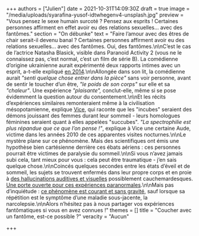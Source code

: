 +++
authors = ["Julien"]
date = 2021-10-31T14:09:30Z
draft = true
image = "/media/uploads/syarafina-yusof-idtwhegenv4-unsplash.jpg"
preview = "Vous pensez le sexe humain surcoté ? Pensez aux esprits ! Certaines personnes affirment en effet avoir eu des relations sexuelles... avec des fantômes."
section = "On débunke"
text = "Faire l’amour avec des êtres de chair serait-il devenu banal ? Certaines personnes affirment avoir eu des relations sexuelles... avec des fantômes. Oui, des fantômes.\n\nC’est le cas de l’actrice Natasha Blasick, visible dans Paranoid Activity 2 (vous ne le connaissez pas, c’est normal, c’est un film de série B). La comédienne d’origine ukrainienne aurait expérimenté deux rapports intimes avec un esprit, a-t-elle expliqué [en 2014](https://www.huffpost.com/entry/natasha-blasick-ghost-sex_n_5240566).\n\nAllongée dans son lit, la comédienne aurait _\"senti quelque chose entrer dans la pièce\"_ sans voir personne, avant de sentir le toucher d’un être, _\"le poids de son corps\"_ sur elle et sa _\"chaleur\"_. Une expérience _\"plaisante\",_ conclut-elle, même si se pose évidemment la question autour du consentement.\n\nEt les récits d’expériences similaires remonteraient même à la civilisation mésopotamienne, explique [Vice](https://www.vice.com/fr/article/9bpzj3/interview-spectrophile-088), qui raconte que les \"incubes\" seraient des démons jouissant des femmes durant leur sommeil - leurs homologues féminines seraient quant à elles appelées \"succubes\". _\"La spectrophilie est plus répandue que ce que l’on pense !\"_, explique à Vice une certaine Aude, victime dans les années 2010 de ces apparentes visites nocturnes.\n\nLe mystère plane sur ce phénomène. Mais des scientifiques ont émis une hypothèse bien cartésienne derrière ces ébats aériens : ces personnes pourrait être victimes de paralysie du sommeil.\n\nSi vous n’avez jamais subi cela, tant mieux pour vous : cela peut être traumatique - j’en sais quelque chose.\n\nCoincés quelques secondes entre les états d’éveil et de sommeil, les sujets se trouvent enfermés dans leur propre corps et en proie à [des hallucinations auditives et visuelles](https://www.mic.com/articles/126513/ghost-sex-is-a-thing-and-its-not-as-weird-or-creepy-as-you-think) possiblement cauchemardesques. [Une porte ouverte pour ces expériences paranormales](https://www.sbs.com.au/topics/voices/health/article/2016/10/12/when-ghost-creeps-your-bed-sleep-paralysis).\n\nMais pas d’inquiétude : [ce phénomène est courant et sans gravité](https://sante.lefigaro.fr/article/paralysie-du-sommeil-a-quoi-est-du-ce-phenomene/), sauf lorsque sa répétition est le symptôme d’une maladie sous-jacente, la narcolepsie.\n\nAlors n’hésitez pas à nous partager vos expériences fantômatiques si vous en avez connues !"
themes = []
title = "Coucher avec un fantôme, est-ce possible ?"
veracity = "Aucun"

+++
